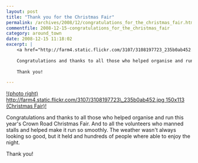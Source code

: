 ```yaml
---
layout: post
title: "Thank you for the Christmas Fair"
permalink: /archives/2008/12/congratulations_for_the_christmas_fair.html
commentfile: 2008-12-15-congratulations_for_the_christmas_fair
category: around_town
date: 2008-12-15 11:18:02
excerpt: |
    <a href="http://farm4.static.flickr.com/3107/3108197723_235b0ab452.jpg">!(photo right) http://farm4.static.flickr.com/3107/3108197723_235b0ab452.jpg 150x113 (Christmas Fair)!</a>
    
    Congratulations and thanks to all those who helped organise and run this year's Crown Road Christmas Fair.  And to all the volunteers who manned stalls and helped make it run so smoothly.  The weather wasn't always looking so good, but it held and hundreds of people where able to enjoy the night.
    
    Thank you!

---
```


[!(photo right) http://farm4.static.flickr.com/3107/3108197723\_235b0ab452.jpg 150x113 (Christmas Fair)!](http://farm4.static.flickr.com/3107/3108197723_235b0ab452.jpg)

Congratulations and thanks to all those who helped organise and run this year's Crown Road Christmas Fair. And to all the volunteers who manned stalls and helped make it run so smoothly. The weather wasn't always looking so good, but it held and hundreds of people where able to enjoy the night.

Thank you!
